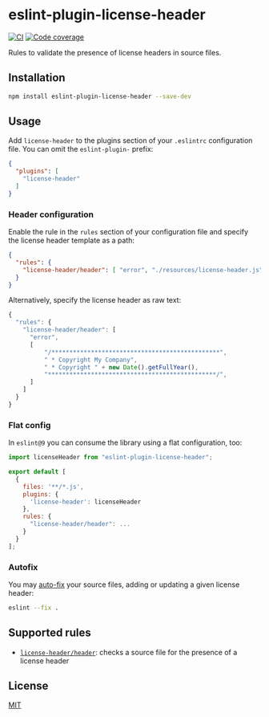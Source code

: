 # eslint-plugin-license-header

[![CI](https://github.com/nikku/eslint-plugin-license-header/actions/workflows/CI.yml/badge.svg)](https://github.com/nikku/eslint-plugin-license-header/actions/workflows/CI.yml)
[![Code coverage](https://img.shields.io/codecov/c/github/nikku/eslint-plugin-license-header.svg)](https://codecov.io/gh/nikku/eslint-plugin-license-header)

Rules to validate the presence of license headers in source files.

## Installation

```sh
npm install eslint-plugin-license-header --save-dev
```

## Usage

Add `license-header` to the plugins section of your `.eslintrc` configuration file. You can omit the `eslint-plugin-` prefix:

```json
{
  "plugins": [
    "license-header"
  ]
}
```

### Header configuration

Enable the rule in the `rules` section of your configuration file and specify the license header template as a path:

```json
{
  "rules": {
    "license-header/header": [ "error", "./resources/license-header.js" ]
  }
}
```

Alternatively, specify the license header as raw text:

```js
{
  "rules": {
    "license-header/header": [
      "error",
      [
          "/***********************************************",
          " * Copyright My Company",
          " * Copyright " + new Date().getFullYear(),
          "***********************************************/",
      ]
    ]
  }
}
```

### Flat config

In `eslint@9` you can consume the library using a flat configuration, too:

```js
import licenseHeader from "eslint-plugin-license-header";

export default [
  {
    files: '**/*.js',
    plugins: {
      'license-header': licenseHeader
    },
    rules: {
      "license-header/header": ...
    }
  }
];
```

### Autofix

You may [auto-fix](https://eslint.org/docs/user-guide/command-line-interface#fixing-problems) your source files, adding or updating a given license header:

```sh
eslint --fix .
```

## Supported rules

* [`license-header/header`](./docs/rules/header.md): checks a source file for the presence of a license header

## License

[MIT](./LICENSE)





